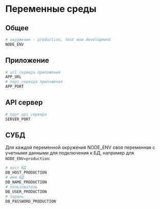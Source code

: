 # Переменные среды

## Общее  
```sh
# окружение - production, test или development
NODE_ENV  
```

## Приложение
```sh
# url сервера приложения 
APP_URL
# порт сервера приложения
APP_PORT
```

## API сервер
```sh
# порт api сервера
SERVER_PORT  
```

## СУБД
Для каждой переменной окружения NODE_ENV своя переменная с учетными данными для подключения 
к БД, например для `NODE_ENV=production`:
```sh
# хост БД
DB_HOST_PRODUCTION
# имя БД
DB_NAME_PRODUCTION
# пользователь
DB_USER_PRODUCTION
# пароль
DB_PASSWORD_PRODUCTION
```
